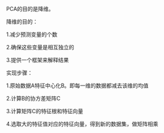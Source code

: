 PCA的目的是降维。

降维的目的：

1.减少预测变量的个数

2.确保这些变量是相互独立的

3.提供一个框架来解释结果

实现步骤：

1.原始数据A特征中心化B。即每一维的数据都减去该维的均值

2.计算B的协方差矩阵C

3.计算矩阵C的特征根和特征向量

4.选取大的特征值对应的特征向量，得到新的数据集，做矩阵相乘
